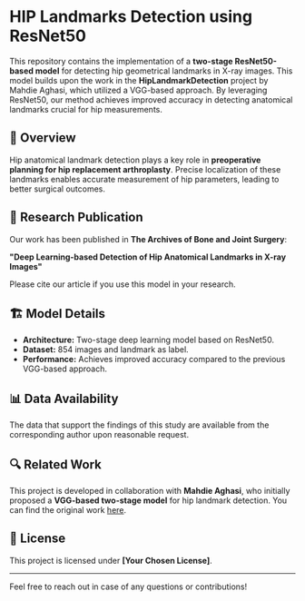 # HIP Landmarks Detection using ResNet50

This repository contains the implementation of a **two-stage ResNet50-based model** for detecting hip geometrical landmarks in X-ray images. This model builds upon the work in the **HipLandmarkDetection** project by Mahdie Aghasi, which utilized a VGG-based approach. By leveraging ResNet50, our method achieves improved accuracy in detecting anatomical landmarks crucial for hip measurements.

## 📌 Overview
Hip anatomical landmark detection plays a key role in **preoperative planning for hip replacement arthroplasty**. Precise localization of these landmarks enables accurate measurement of hip parameters, leading to better surgical outcomes.

## 🔬 Research Publication
Our work has been published in **The Archives of Bone and Joint Surgery**:

**"Deep Learning-based Detection of Hip Anatomical Landmarks in X-ray Images"**

Please cite our article if you use this model in your research.

## 🏗️ Model Details
- **Architecture:** Two-stage deep learning model based on ResNet50.
- **Dataset:** 854 images and landmark as label.
- **Performance:** Achieves improved accuracy compared to the previous VGG-based approach.

## 📊 Data Availability
The data that support the findings of this study are available from the corresponding author upon reasonable request.

## 🔍 Related Work
This project is developed in collaboration with **Mahdie Aghasi**, who initially proposed a **VGG-based two-stage model** for hip landmark detection. You can find the original work [here](https://github.com/MahdieAghasi/HipLandmarkDetection).


## 📝 License
This project is licensed under **[Your Chosen License]**.

---
Feel free to reach out in case of any questions or contributions!
